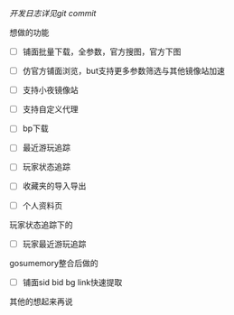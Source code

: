 *开发日志详见git commit*

想做的功能

- [ ] 铺面批量下载，全参数，官方搜图，官方下图
- [ ] 仿官方铺面浏览，but支持更多参数筛选与其他镜像站加速

- [ ] 支持小夜镜像站
- [ ] 支持自定义代理
- [ ] bp下载
- [ ] 最近游玩追踪
- [ ] 玩家状态追踪
- [ ] 收藏夹的导入导出
- [ ] 个人资料页

玩家状态追踪下的

- [ ] 玩家最近游玩追踪

gosumemory整合后做的

- [ ] 铺面sid bid bg link快速提取

其他的想起来再说
